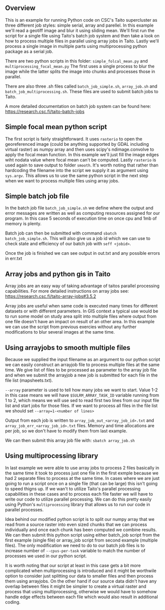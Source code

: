 ## Overview
This is an example for running Python code on CSC's Taito supercluster as three different job styles: simple serial, array and parellel. In this example we'll read a geotiff image and blur it using sliding mean. We'll first run the script for a single file using Taito's batch job system and then take a look on how to process multiple files in parallel using array jobs in Taito. Lastly we'll process a single image in multiple parts using multiprocessing python package as a serial job.

There are two python scripts in this folder: `simple_folcal_mean.py` and `multiprocessing_focal_mean.py` The first uses a single process to blur the image while the latter splits the image into chunks and processes those in parallel.

There are also three .sh files called `batch_job_simple.sh`, `array_job.sh` and `batch_job_multiprocessing.sh`. These files are used to submit batch jobs to Taito.

A more detailed documentation on batch job system can be found here: https://research.csc.fi/taito-batch-jobs

## Simple focal mean python script
The first script is fairly straightforward. It uses `rasterio` to open the georeferenced image (could be anything supported by GDAL including virtual raster) as numpy array and then uses scipy's ndimage.convolve to apply the focal mean function. In this example we'll just fill the image edges wiht nodata value where focal mean can't be computed. Lastly `rasterio` is used again to save output to folder `smooth`. It's worth noting that rather than hardcoding the filename into the script we supply it as argument using `sys.argv`. This allows us to use the same python script in the next step when we want to process multiple files using array jobs.

## Simple batch job file

In the batch job file `batch_job_simple.sh` we define where the output and error messages are written as well as computing resources assigned for our program. In this case 5 seconds of execution time on once cpu and 1mb of memory is plenty.

Batch job can then be submitted with command `sbatch batch_job_simple.sh`. This will also give us a job id which we can use to check state and efficiency of our batch job with `seff <jobid>`.

Once the job is finished we can see output in out.txt and any possible errors in err.txt

## Array jobs and python gis in Taito
Array jobs are an easy way of taking advantage of taitos parallel processing capabilities. For more detailed instructions on array jobs see: https://research.csc.fi/taito-array-jobs#3.5.2

Array jobs are useful when same code is executed many times for different datasets or with different parameters. In GIS context a typical use would be to run some model on study area split into multiple files where output from one file doesn't have an impact on result of an other area. In this example we can use the script from previous exercies without any further modifications to blur several images at the same time.

## Using arrayjobs to smooth multiple files
Because we supplied the input filename as an argument to our python script we can easily construct an arrayjob file to process multiple files at the same time. We give list of files to be processed as parameter to the array job file and when we submit the arrayjob a new job is submitted for each file in the file list (mapsheets.txt).

`--array` parameter is used to tell how many jobs we want to start. Value 1-2 in this case means we will have `$SULRM_ARRAY_TASK_ID` variable running from 1 to 2, which means we will use sed to read first two lines from our input file list and start jobs for those files. If we want to process all files in the file list we should set `--array=1-<number of lines>`

Output from each job is written to `array_job_out_<array_job_id>.txt` and `array_job_err_<array_job_id>.txt` files. Memory and time allocations are per job, so we don't have to modify them from last example.

We can then submit this array job file with:
`sbatch array_job.sh`

## Using multiprocessing library
In last example we were able to use array jobs to process 2 files basically in the same time it took to process just one file in the first exmple because we had 2 separate files to process at the same time. In cases where we are just going to run a script once on a single file (that can be large) this isn't going to speed thigns up. If we wan't to utilize Taito's parallel processing capabilities in these cases and to process each file faster we will have to  write our code to utilize parallel processing. We can do this pretty easily using Python's `multiprocessing` library that allows us to run our code in parallel processes.

Idea behind our modified python script is to split our numpy array that we read from a source raster into even sized chunks that we can process individually and once each chunk has been computed we combine results. We can then submit this python script using either batch\_job script from the first example (single file) or array\_job script from second example (multiple files). The only modification we need to do to our batch job files is to increase number of `--cpus-per-task` variable to match the number of processes we used in our python script.

It is worth noting that our script at least in this case gets a bit more complicated when multiprocessing is introduced and it might be worthwile option to consider just splitting our data to smaller files and then process them using arrayjobs. On the other hand if our source data didn't have any overlap between files it might be simpler to create a virtual raster and process that using multiprocessing, otherwise we would have to somehow handle edge effects between each file which would also result in additional coding.
